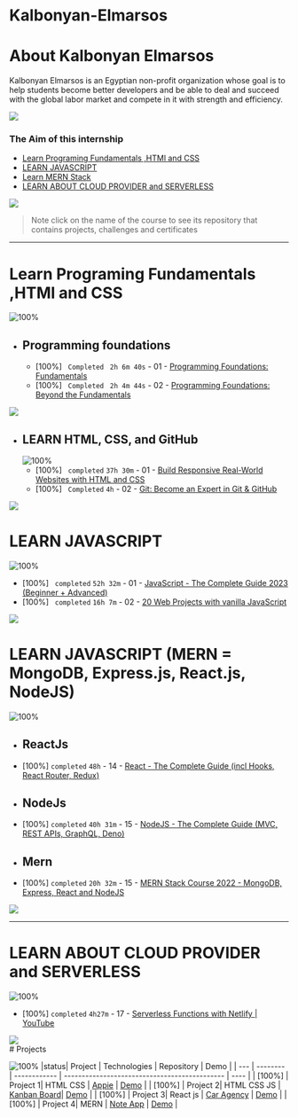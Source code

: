 # Kalbonyan-Elmarsos

# About Kalbonyan Elmarsos

Kalbonyan Elmarsos is an Egyptian non-profit organization whose goal is to help students become better developers and be able to deal and succeed with the global labor market and compete in it with strength and efficiency.
<br/>

<a href="https://www.linkedin.com/company/%D9%83%D8%A7%D9%84%D8%A8%D9%86%D9%8A%D8%A7%D9%86-%D8%A7%D9%84%D9%85%D8%B1%D8%B5%D9%88%D8%B5/" target="_blank"><img src="https://img.shields.io/badge/-Kalbonyan%20Elmarsos-0077B5?style=for-the-badge&logo=Linkedin&logoColor=white"/></a>

### The Aim of this internship

- <a href="#Fundamentals">Learn Programing Fundamentals ,HTMl and CSS </a>
- <a href="#js">LEARN JAVASCRIPT</a>
- <a href="#MERN">Learn MERN Stack</a>
- <a href="#AWS">LEARN ABOUT CLOUD PROVIDER and SERVERLESS</a>

<img src="https://img.shields.io/badge/Total%20Number%20Of%20Hours%20For%20All%20Courses-%2B200h-blue">
<br>

> Note click on the name of the course to see its repository that contains projects, challenges and certificates

---

<!-- Fundamentals -->

<span id="Fundamentals"> </span>

# Learn Programing Fundamentals ,HTMl and CSS

![100%](https://progress-bar.dev/100/?title=Done)
<br />

- ## Programming foundations

  - [100%] ` Completed` ` 2h 6m 40s` - 01 - [Programming Foundations: Fundamentals](01-Linkedin-Learning/-01-Programming-Foundation-Fundamentals/)
  - [100%] ` Completed` ` 2h 4m 44s` - 02 - [Programming Foundations: Beyond the Fundamentals](01-Linkedin-Learning/-02-Programming-Foundations-Beyond-Fundamentals)
    <br />

<img src="https://img.shields.io/badge/Total%20Number%20Of%20Hours%20For%20This%20Courses-4h11m-blue">

<!-- LEARN HTML, CSS, and GitHub -->

- ## LEARN HTML, CSS, and GitHub
  ![100%](https://progress-bar.dev/0/?title=Done)
  - [100%] ` completed` `37h 30m` - 01 - [Build Responsive Real-World Websites with HTML and CSS]()
  - [100%] ` Completed` `4h` - 02 - [Git: Become an Expert in Git & GitHub]()
    <br />

<img src="https://img.shields.io/badge/Total%20Number%20Of%20Hours%20For%20This%20Courses-31h301m-blue">
<!-- MERN -->
  <span id="js"></span>

# LEARN JAVASCRIPT

![100%](https://progress-bar.dev/0/?title=Done)

- [100%] ` completed` `52h 32m` - 01 - [ JavaScript - The Complete Guide 2023 (Beginner + Advanced) ]()
- [100%] ` completed` `16h 7m` - 02 - [20 Web Projects with vanilla JavaScript]()
  <br />

<img src="https://img.shields.io/badge/Total%20Number%20Of%20Hours%20For%20This%20Courses-68h39m-blue">

# LEARN JAVASCRIPT (MERN = MongoDB, Express.js, React.js, NodeJS)

![100%](https://progress-bar.dev/0/?title=Done)
<span id="MERN"></span>
<br />

- ## ReactJs

- [100%] `completed` `48h` - 14 - [React - The Complete Guide (incl Hooks, React Router, Redux)]()

- ## NodeJs

- [100%] `completed` `40h 31m` - 15 - [NodeJS - The Complete Guide (MVC, REST APIs, GraphQL, Deno)]()

- ## Mern

- [100%] `completed` `20h 32m` - 15 - [MERN Stack Course 2022 - MongoDB, Express, React and NodeJS]()
  <br />

<img src="https://img.shields.io/badge/Total%20Number%20Of%20Hours%20For%20This%20Courses-109h1m-blue">

---

<!-- AWS -->

<span id="AWS"></span>

# LEARN ABOUT CLOUD PROVIDER and SERVERLESS

![100%](https://progress-bar.dev/0/?title=Done)

- [100%] `completed` `4h27m` - 17 - [Serverless Functions with Netlify | YouTube ](<03-aCloudGuru/AWS%20Certified%20Solutions%20Architect%20Associate%20(SAA-C02)>)

<img src="https://img.shields.io/badge/Total%20Number%20Of%20Hours%20For%20This%20Courses-20h39m-blue">
<br />
# Projects

![100%](https://progress-bar.dev/0/?title=Done)
|status| Project | Technologies | Repository | Demo |
| --- | -------- | ------------ | --------------------------------------------- | ---- |
| [100%] | Project 1| HTML CSS | [Appie](https://github.com/AhmedKhalafallah1999/Appie-Website-1st) | [Demo](https://peppy-hamster-53a031.netlify.app/) |
| [100%] | Project 2| HTML CSS JS | [Kanban Board](https://github.com/AhmedKhalafallah1999/To-Do-List)| [Demo](https://ahmedkhalafallah1999.github.io/To-Do-List/) |
| [100%] | Project 3| React js | [Car Agency](https://github.com/AhmedKhalafallah1999/carsProjectTask) | [Demo](https://cars-ecommerce-3dc95.web.app/) |
| [100%] | Project 4| MERN | [Note App](https://github.com/AhmedKhalafallah1999/MernStackToDoTask) | [Demo](https://kalbonyan-final.onrender.com/) |
